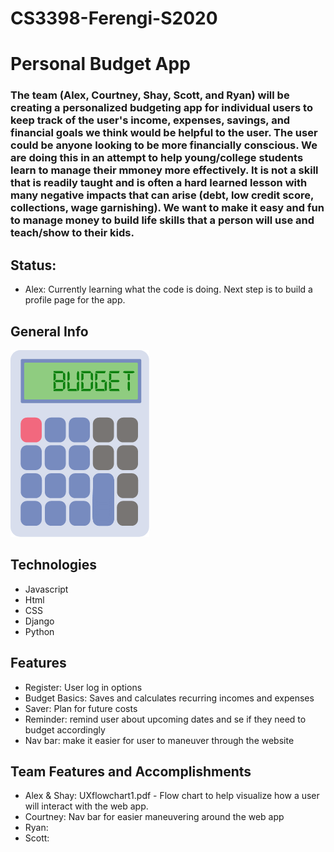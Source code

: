 # CS3398-Ferengi-S2020

# Personal Budget App
### The team (Alex, Courtney, Shay, Scott, and Ryan) will be creating a personalized budgeting app for individual users to keep track of the user's income, expenses, savings, and financial goals we think would be helpful to the user. The user could be anyone looking to be more financially conscious. We are doing this in an attempt to help young/college students learn to manage their mmoney more effectively. It is not a skill that is readily taught and is often a hard learned lesson with many negative impacts that can arise (debt, low credit score, collections, wage garnishing). We want to make it easy and fun to manage money to build life skills that a person will use and teach/show to their kids.
## Status:
  - Alex: Currently learning what the code is doing. Next step is to build a profile page for the app. 
  
## General Info 
![](images/fci-calculator.png)

## Technologies
- Javascript
- Html
- CSS
- Django
- Python

## Features 
- Register: User log in options
- Budget Basics: Saves and calculates recurring incomes and expenses 
- Saver: Plan for future costs 
- Reminder: remind user about upcoming dates and se if they need to budget accordingly 
- Nav bar: make it easier for user to maneuver through the website

## Team Features and Accomplishments
- Alex & Shay: UXflowchart1.pdf - Flow chart to help visualize how a user will interact with the web app.
- Courtney: Nav bar for easier maneuvering around the web app
- Ryan: 
- Scott: 
